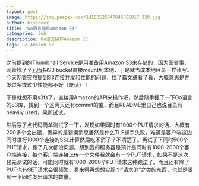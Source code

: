 ```yaml
---
layout: post
image: https://img.peapix.com/14153525647846356017_320.jpg
author: missdeer
title: "Go语言操作Amazon S3"
categories: Job
description: Go语言操作Amazon S3
tags: Go Amazon S3
---
```

之前提到的Thumbnail Service是用准备用Amazon S3来存储的，因为图省事，网管找了个[s3fs](https://github.com/s3fs-fuse/s3fs-fuse)把S3 bucket直接mount到本地，于是就当成本地目录一样读写。今天网管突然提到S3连接并发和性能的问题，找了篇[文章](http://www.cyclecomputing.com/blog/aws-s3-performance-tip-using-dataman-to-increase-concurrency-leads-to-500-mbps-upload-speed/)看了看，大概意思是并发过多或过少性能都不好（废话）！

于是就想不用s3fs了，直接用Amazon的API来操作吧，然后随手搜了一下Go语言的S3库，找到一个这两天还有commit的[库](https://github.com/mitchellh/goamz)，而且README里自己也说目录有heavily used，果断试试。

然后写了点代码简单测试了一下，发现如果同时有1000个PUT请求的话，大概有200多个会出错，诡异的是错误消息居然是什么TLS握手失败，难道是客户端这边同时进行1000个连接的SSL计算然后吃不消了？不清楚了。再试了下同时500个PUT请求，跑了几次都没问题。想到我的服务器是预计是同时有1000-2000个客户端连接，每个客户端连接上传一个文件我就会有一个PUT请求，如果不是这次预先测试的话，可能同时就有1000-2000个PUT请求这种跑法了。而且还有除了PUT也有GET请求会很频繁，看来得再想想实现个“请求池”之类的东西，也就是限制一下同时发出请求的数量。
